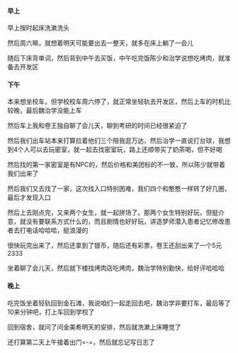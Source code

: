 #### 早上

早上按时起床洗漱洗头

然后周六嘛，就想着明天可能要出去一整天，就多在床上躺了一会儿

随后下床背单词，然后背到中午去买饭，中午吃完饭陈少和治学说想吃烤肉，就准备去开发区

#### 下午

本来想坐校车，但学校校车周六停了，就正常坐轻轨去开发区，然后上车的时机比较晚，最后魏治学没能上车

然后车上我和卷王独自聊了会儿天，聊到考研的时间已经很紧迫了

然后我们出车站本来打算拉着他们三个陪我逛万达，然后治学一直说打台球，我想到4个人可以去玩密室，就一起去找密室玩，路上还顺带买了奶茶喝，但不好喝

然后找的第一家密室是有NPC的，然后价格和美团标的不一致，所以陈少就带着我们出来了

然后我们又去找了一家，这次找入口特别困难，我们四个和憨憨一样转了好几圈，最后才发现入口

然后上去刚点完，又来两个女生，就一起拼场了。那两个女生特别好玩，但挺介意，就没有要联系方式什么的，而且剧情也好好玩，讲造梦师潜入患者记忆修改患者去打电话哈哈哈，挺浪漫的

很快玩完出来了，然后还拿到了银币，随后还有彩票，卷王还刮出来了一个5元2333

坐着聊了会儿天，然后就下楼找烤肉店吃烤肉，魏治学特别勤快，给好评哈哈哈

#### 晚上

吃完饭坐着轻轨回到金石滩，我说咱们一起走回去吧，魏治学非要打车，最后等了10来分钟吧，打上车回到学校了

回到宿舍，就问了问金美希明天的安排，然后就洗漱上床睡觉了

还打算第二天上午接着出门=-=，然后就忘记写日志了